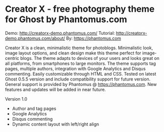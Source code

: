 # Creator X - free photography theme for Ghost by Phantomus.com

Demo: http://creatorx-demo.phantomus.com/
Tutorial: http://creatorx-demo.phantomus.com/about/
By: https://phantomus.com

Creator X is a clean, minimalistic theme for photoblogs. Minimalistic look, image layout options, and clean design make this theme perfect for image-centric blogs. The theme adapts to devices of your users and looks great on all platforms, from smartphones to large monitors. The theme supports tag pages, multiple authors, integration with Google Analytics and Disqus commenting. Easily customizable through HTML and CSS. Tested on latest Ghost 0.5.5 version and include compatibility support for future version. General support is provided by Phantomus @ https://phantomus.com. New features and updates will be added in near future. 


Version 1.0

- Author and tag pages
- Google Analytics
- Disqus commenting
- Dynamic content layout with left/right align

